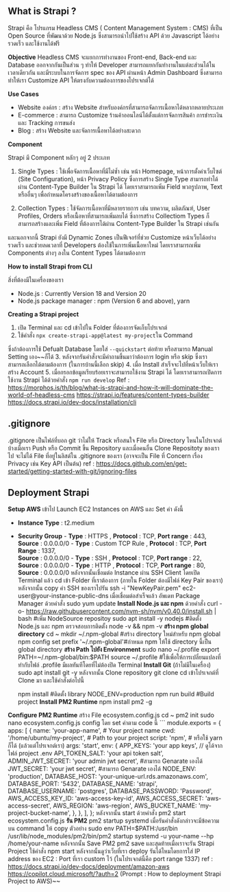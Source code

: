 ## What is Strapi ?

Strapi คือ โปรแกรม Headless CMS ( Content Management System : CMS) ที่เป็น Open Source ที่พัฒนาด้วย Node.js ซึ่งสามารถนำไปใช้สร้าง API ด้วย Javascript ได้อย่างรวดเร็ว และใช้งานได้ฟรี 

**Objective**
Headless CMS จะแยกการทำงานของ Front-end, Back-end และ Database ออกจากกันเป็นส่วน ๆ ทำให้ Developer สามารถแยกกันทำงานในแต่ละส่วนได้ในเวลาเดียวกัน และมีระบบในการจัดการ spec ของ API ผ่านหน้า Admin Dashboard ซึ่งสามารถทำให้เรา Customize API ให้ตรงกับความต้องการของโปรเจกต์ได้

**Use Cases**

 - Website องค์กร : สร้าง Website สำหรับองค์กรที่สามารถจัดการเนื้อหาได้หลากหลายประเภท 
 - E-commerce : สามารถ Customize ร้านค้าออนไลน์ได้ตั้งแต่การจัดการสินค้า การชำระเงิน และ Tracking การขนส่ง 
 - Blog : สร้าง Website และจัดการเนื้อหาได้อย่างสะดวก

**Component**

Strapi มี Component หลักๆ อยู่ 2 ประเภท

1. Single Types : ใช้เพื่อจัดการเนื้อหาที่มีไม่ซ้ำ เช่น หน้า Homepage, หน้าการตั้งค่าเว็บไซต์ (Site Configuration), หน้า Privacy Policy ซึ่งการสร้าง Single Type สามารถทำได้ผ่าน Content-Type Builder ใน Strapi ได้ โดยเราสามารถเพิ่ม Field พวกรูปภาพ, Text หรืออื่นๆ เพื่อกำหนดโครงสร้างของเนื้อหาได้ตามต้องการ

2. Collection Types : ใช้จัดการเนื้อหาที่มีหลายรายการ เช่น บทความ, ผลิตภัณฑ์, User Profiles, Orders หรือเนื้อหาที่สามารถเพิ่มลบได้ ซี่งการสร้าง Collectiom Types ก็สามารถสร้างและเพิ่ม Field ที่ต้องการได้ผ่าน Content-Type Builder ใน Strapi เช่นกัน

และนอกจากนี้ Strapi ยังมี Dynamic Zones เป็นฟีเจอร์ที่ช่วย Customize หน้าเว็บได้อย่างรวดเร็ว และช่วยลดเวลาที่ Developers ต้องใช้ในการเพิ่มเนื้อหาใหม่ โดยเราสามารถเพิ่ม Components ต่างๆ ลงใน Content Types ได้ตามต้องการ

**How to install Strapi from CLI**

 สิ่งที่ต้องมีในเครื่องของเรา 

 - Node.js : Currently Version 18 and Version 20
 - Node.js package manager : npm (Version 6 and above), yarn

**Creating a Strapi project**

1. เปิด Terminal และ cd เข้าไปใน Folder ที่ต้องการจัดเก็บโปรเจกต์
2. ใช้คำสั่ง `npx create-strapi-app@latest my-project`ใน Command 

ซึ่งถ้าต้องการใช้ Defualt Database โดยใส่ `--quickstart` ต่อท้าย หรือสามารถ Manual Setting เอง~~ก็ได้
3. หลังจากรันคำสั่งจะมีคำถามขึ้นมาว่าต้องการ login หรือ skip ซึ่งเราสามารถเลือกได้ตามต้องการ (ในการบ้านนี้เลือก skip)
4. เมื่อ Install สำเร็จจะไปที่หน้าเว็บให้เราสร้าง Account
5. เมื่อกรอกข้อมูลเรียบร้อยเราจะสามารถใช้งาน Strapi ได้ โดยเราสามารถเปิดการใช้งาน Strapi ได้ด้วยคำสั่ง `npm run develop`
Ref : 
https://morphos.is/th/blog/what-is-strapi-and-how-it-will-dominate-the-world-of-headless-cms
https://strapi.io/features/content-types-builder
https://docs.strapi.io/dev-docs/installation/cli
## .gitignore
.gitignore เป็นไฟล์ที่บอก git ว่าไม่ให้ Track หรือสนใจ File หรือ Directory ไหนในโปรเจกต์บ้างเมื่อเรา Push หรือ Commit ขึ้น Repository และเมื่อคนอื่น Clone Repositoty ของเราไป จะไม่ได้ File ที่อยู่ในลิสต์ใน .gitignore ของเรา (อาจจะเป็น File ที่ Concern เรื่อง Privacy เช่น Key API เป็นต้น)
ref : 
https://docs.github.com/en/get-started/getting-started-with-git/ignoring-files
## Deployment Strapi
**Setup AWS**
เข้าไป Launch EC2 Instances on AWS และ Set ค่า ดังนี้
 - **Instance Type** : t2.medium
 
 - **Security Group**
        - **Type** : HTTPS , **Protocol** : TCP,  **Port range** : 443,  **Source** : 0.0.0.0/0
        -  **Type**   : Custom TCP Rule ,  **Protocol**  : TCP,  **Port Range** : 1337,  
        **Source** :  0.0.0.0/0
        - **Type** : SSH , **Protocol** : TCP,  **Port range** : 22,  **Source** :  0.0.0.0/0
        - **Type** : HTTP , **Protocol** : TCP,  **Port range** : 80,  **Source** :  0.0.0.0/0
หลังจากนั้นเชื่อมต่อ Instance ผ่าน SSH Client โดยเปิด Terminal แล้ว cd เข้า Folder ที่เราต้องการ (ภายใน Folder ต้องมีไฟล์ Key Pair ของเรา) หลังจากนั้น copy ค่า SSH ของเราไปรัน
    ssh -i "NewKeyPair.pem" ec2-user@your-instance-public-dns
เมื่อเชื่อมต่อสำเร็จแล้ว อัพเดท Package Manager ด้วยคำสั่ง
    sudo yum update
**Install Node.js และ npm**  ด้วยคำสั่ง
    curl -o- https://raw.githubusercontent.com/nvm-sh/nvm/v0.40.0/install.sh | bash
    #เพิ่ม NodeSource repositoy
    sudo apt install -y nodejs
    #ติดตั้ง Node.js และ npm
ตรวจสอบการติดตั้ง
    node -v && npm -v
**สร้าง npm global directory**
    cd ~
    mkdir ~/.npm-global #สร้าง directory ใหม่สำหรับ npm global
    npm config set prefix '~/.npm-global'#กำหนด npm ให้ใช้ directory นี้เป็น global directory
**สร้าง Path ไปยัง Environment**
    sudo nano ~/.profile
    export PATH=~/.npm-global/bin:$PATH
    source ~/.profile #ใช้เพื่อให้การเปลี่ยนแปลงที่ทำกับไฟล์ .profile มีผลทันทีโดยที่ไม่ต้องปิด Terminal 
**Install Git** (ถ้าไม่มีในเครื่อง)
    sudo apt install git -y
หลังจากนั้น Clone repository 
    git clone <url git repository>
 cd เข้าโปรเจกต์ที่ Clone มา และใช้คำสั่งต่อไปนี้
 
    npm install #ติดตั้ง library
    NODE_ENV=production npm run build #Build project 
**Install PM2 Runtime**
    npm install pm2 -g
    
**Configure PM2 Runtime**
สร้าง File ecosystem.config.js
    cd ~
    pm2 init
    sudo nano ecosystem.config.js
config โดย set ค่าตาม code นี้
    ```
module.exports = {
  apps: [
    {
      name: 'your-app-name', # Your project name
      cwd: '/home/ubuntu/my-project', #	 Path to your project
      script: 'npm', # หรือใช้ yarn ก็ได้ (แล้วแต่โปรเจกต์เรา)
      args: 'start', 
      env: {
        APP_KEYS: 'your app keys', // ดูได้จากไฟล์ project .env 
        API_TOKEN_SALT: 'your api token salt',
        ADMIN_JWT_SECRET: 'your admin jwt secret', #สามารถ Genarate เองได้
        JWT_SECRET: 'your jwt secret', #สามารถ Genarate เองได้
        NODE_ENV: 'production',
        DATABASE_HOST: 'your-unique-url.rds.amazonaws.com', 
        DATABASE_PORT: '5432',
        DATABASE_NAME: 'strapi', 
        DATABASE_USERNAME: 'postgres',
        DATABASE_PASSWORD: 'Password',
        AWS_ACCESS_KEY_ID: 'aws-access-key-id',
        AWS_ACCESS_SECRET: 'aws-access-secret', 
        AWS_REGION: 'aws-region',
        AWS_BUCKET_NAME: 'my-project-bucket-name',
      },
    },
  ],
};
หลังจากนั้น start ด้วยคำสั่ง
    pm2 start ecosystem.config.js
**รัน PM2**
    pm2 startup systemd
เมื่อรันคำสั่งดังกล่าวจะมีข้อความบน command ให้ copy 
ตัวอย่าง
    sudo env PATH=$PATH:/usr/bin /usr/lib/node_modules/pm2/bin/pm2 startup systemd -u your-name --hp /home/your-name
หลังจากนั้น Save PM2
    pm2 save
และสุดท้ายเมื่อเราจะรัน Strapi Project ใช้คำสั่ง 
    npm start
หลังจากนั้นดูว่าเว็บที่เรา deploy รันได้ไหมโดยการใส่ IP address ของ EC2 : Port ที่เรา custom ไว้ (ในโปรเจกต์นี้คือ port range 1337)
ref : https://docs.strapi.io/dev-docs/deployment/amazon-aws
https://copilot.cloud.microsoft/?auth=2 (Prompt : How to deployment Strapi Project to AWS)~~